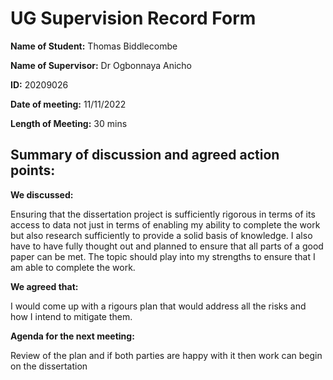 # UG Supervision Record Form

**Name of Student:** Thomas Biddlecombe

**Name of Supervisor:** Dr Ogbonnaya Anicho

**ID:** 20209026

**Date of meeting:** 11/11/2022

**Length of Meeting:** 30 mins

## Summary of discussion and agreed action points:
**We discussed:**

Ensuring that the dissertation project is sufficiently rigorous in terms of its access to data not just in terms of enabling my ability to complete the work but also research sufficiently to provide a solid basis of knowledge. I also have to have fully thought out and planned to ensure that all parts of a good paper can be met. The topic should play into my strengths to ensure that I am able to complete the work.

**We agreed that:**

I would come up with a rigours plan that would address all the risks and how I intend to mitigate them.

**Agenda for the next meeting:**

Review of the plan and if both parties are happy with it then work can begin on the dissertation